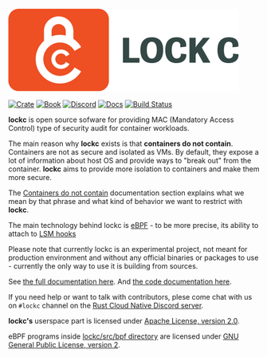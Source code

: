 ![lockc](https://raw.githubusercontent.com/lockc-project/assets/main/logo-horizontal-lockc.png)

[![Crate](https://img.shields.io/crates/v/lockc)](https://crates.io/crates/lockc)
[![Book](https://img.shields.io/website?url=https%3A%2F%2Flockc-project.github.io%2Flockc%2F)](https://lockc-project.github.io/lockc/)
[![Discord](https://img.shields.io/discord/874314181191565453?label=discord&logo=discord)](https://discord.gg/799cmsYB4q)
[![Docs](https://docs.rs/lockc/badge.svg)](https://docs.rs/lockc/)
[![Build Status](https://github.com/lockc-project/lockc/actions/workflows/rust.yml/badge.svg)](https://github.com/lockc-project/lockc/actions/workflows/rust.yml)

**lockc** is open source sofware for providing MAC (Mandatory Access Control)
type of security audit for container workloads.

The main reason why **lockc** exists is that **containers do not contain**.
Containers are not as secure and isolated as VMs. By default, they expose
a lot of information about host OS and provide ways to "break out" from the
container. **lockc** aims to provide more isolation to containers and make them
more secure.

The [Containers do not contain](https://lockc-project.github.io/book/containers-do-not-contain.html)
documentation section explains what we mean by that phrase and what kind of
behavior we want to restrict with **lockc**.

The main technology behind lockc is [eBPF](https://ebpf.io/) - to be more
precise, its ability to attach to [LSM hooks](https://www.kernel.org/doc/html/latest/bpf/bpf_lsm.html)

Please note that currently lockc is an experimental project, not meant for
production environment and without any official binaries or packages to use -
currently the only way to use it is building from sources.

See [the full documentation here](https://lockc-project.github.io/book/).
And [the code documentation here](https://docs.rs/lockc/).

If you need help or want to talk with contributors, plese come chat with us
on `#lockc` channel on the [Rust Cloud Native Discord server](https://discord.gg/799cmsYB4q).

**lockc's** userspace part is licensed under [Apache License, version 2.0](https://github.com/lockc-project/lockc/blob/main/LICENSE).

eBPF programs inside [lockc/src/bpf directory](https://github.com/lockc-project/lockc/tree/main/lockc/src/bpf)
are licensed under [GNU General Public License, version 2](https://github.com/lockc-project/lockc/blob/main/lockc/src/bpf/LICENSE).
